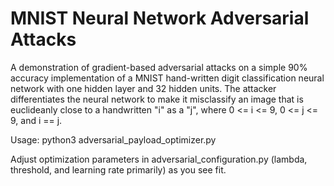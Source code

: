 # MNIST Neural Network Adversarial Attacks
A demonstration of gradient-based adversarial attacks on a simple 90% accuracy implementation of 
a MNIST hand-written digit classification neural network with one hidden layer and 
32 hidden units. The attacker differentiates the neural network to make it misclassify an image that is euclideanly close to a handwritten "i" as a "j", where 0 <= i <= 9, 0 <= j <= 9, and i =\= j.
 
Usage: python3 adversarial_payload_optimizer.py

Adjust optimization parameters in adversarial_configuration.py (lambda, threshold, and learning rate primarily)
as you see fit.
